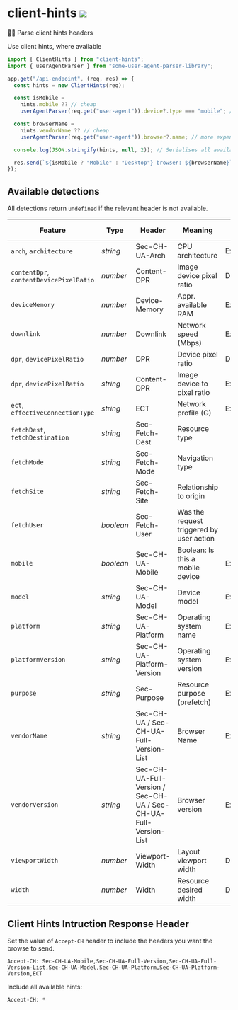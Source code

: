 # client-hints [![](https://img.shields.io/npm/v/client-hints.svg?style=flat-square)](https://www.npmjs.com/package/client-hints)

🕵️‍♂️ Parse client hints headers

Use client hints, where available

```js
import { ClientHints } from "client-hints";
import { userAgentParser } from "some-user-agent-parser-library";

app.get("/api-endpoint", (req, res) => {
  const hints = new ClientHints(req);

  const isMobile =
    hints.mobile ?? // cheap
    userAgentParser(req.get("user-agent")).device?.type === "mobile"; // more expensive

  const browserName =
    hints.vendorName ?? // cheap
    userAgentParser(req.get("user-agent")).browser?.name; // more expensive

  console.log(JSON.stringify(hints, null, 2)); // Serialises all available hints

  res.send(`${isMobile ? "Mobile" : "Desktop"} browser: ${browserName}`);
});
```

## Available detections

All detections return `undefined` if the relevant header is not available.

| Feature                                 | Type      | Header                                                           | Meaning                                  | Adoption level |
| --------------------------------------- | --------- | ---------------------------------------------------------------- | ---------------------------------------- | -------------- |
| `arch`, `architecture`                  | _string_  | Sec-CH-UA-Arch                                                   | CPU architecture                         | Experimental   |
| `contentDpr`, `contentDevicePixelRatio` | _number_  | Content-DPR                                                      | Image device pixel ratio                 | Deprecated     |
| `deviceMemory`                          | _number_  | Device-Memory                                                    | Appr. available RAM                      | Experimental   |
| `downlink`                              | _number_  | Downlink                                                         | Network speed (Mbps)                     | Experimental   |
| `dpr`, `devicePixelRatio`               | _number_  | DPR                                                              | Device pixel ratio                       | Deprecated     |
| `dpr`, `devicePixelRatio`               | _string_  | Content-DPR                                                      | Image device to pixel ratio              | Experimental   |
| `ect`, `effectiveConnectionType`        | _string_  | ECT                                                              | Network profile (G)                      | Experimental   |
| `fetchDest`, `fetchDestination`         | _string_  | Sec-Fetch-Dest                                                   | Resource type                            |
| `fetchMode`                             | _string_  | Sec-Fetch-Mode                                                   | Navigation type                          |
| `fetchSite`                             | _string_  | Sec-Fetch-Site                                                   | Relationship to origin                   |
| `fetchUser`                             | _boolean_ | Sec-Fetch-User                                                   | Was the request triggered by user action |
| `mobile`                                | _boolean_ | Sec-CH-UA-Mobile                                                 | Boolean: Is this a mobile device         | Experimental   |
| `model`                                 | _string_  | Sec-CH-UA-Model                                                  | Device model                             | Experimental   |
| `platform`                              | _string_  | Sec-CH-UA-Platform                                               | Operating system name                    | Experimental   |
| `platformVersion`                       | _string_  | Sec-CH-UA-Platform-Version                                       | Operating system version                 | Experimental   |
| `purpose`                               | _string_  | Sec-Purpose                                                      | Resource purpose (prefetch)              | Experimental   |
| `vendorName`                            | _string_  | Sec-CH-UA / Sec-CH-UA-Full-Version-List                          | Browser Name                             | Experimental   |
| `vendorVersion`                         | _string_  | Sec-CH-UA-Full-Version / Sec-CH-UA / Sec-CH-UA-Full-Version-List | Browser version                          | Experimental   |
| `viewportWidth`                         | _number_  | Viewport-Width                                                   | Layout viewport width                    | Deprecated     |
| `width`                                 | _number_  | Width                                                            | Resource desired width                   | Deprecated     |

## Client Hints Intruction Response Header

Set the value of `Accept-CH` header to include the headers you want the browse to send.

```plaintext
Accept-CH: Sec-CH-UA-Mobile,Sec-CH-UA-Full-Version,Sec-CH-UA-Full-Version-List,Sec-CH-UA-Model,Sec-CH-UA-Platform,Sec-CH-UA-Platform-Version,ECT
```

Include all available hints:

```plaintext
Accept-CH: *
```
